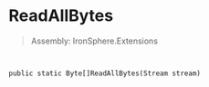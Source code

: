 ﻿

# ReadAllBytes

> Assembly: IronSphere.Extensions



```


public static Byte[]ReadAllBytes(Stream stream)
```